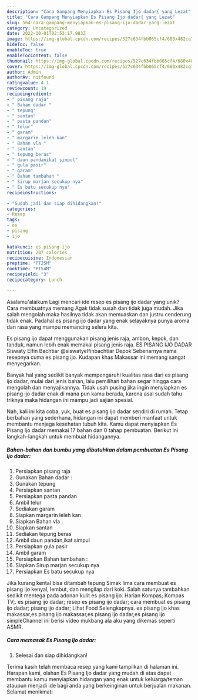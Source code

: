 ```yaml
---
description: "Cara Gampang Menyiapkan Es Pisang Ijo dadar{ yang Lezat"
title: "Cara Gampang Menyiapkan Es Pisang Ijo dadar{ yang Lezat"
slug: 564-cara-gampang-menyiapkan-es-pisang-ijo-dadar-yang-lezat
category: Uncategorized
date: 2022-10-01T02:53:17.983Z
image: https://img-global.cpcdn.com/recipes/527c634fbb065cf4/680x482cq70/es-pisang-ijo-dadar-foto-resep-utama.jpg
hideToc: false
enableToc: true
enableTocContent: false
thumbnail: https://img-global.cpcdn.com/recipes/527c634fbb065cf4/680x482cq70/es-pisang-ijo-dadar-foto-resep-utama.jpg
cover: https://img-global.cpcdn.com/recipes/527c634fbb065cf4/680x482cq70/es-pisang-ijo-dadar-foto-resep-utama.jpg
author: Admin
authorAv: notfound
ratingvalue: 4.1
reviewcount: 19
recipeingredient:
- " pisang raja"
- " Bahan dadar "
- " tepung"
- " santan"
- " pasta pandan"
- " telur"
- " garam"
- " margarin leleh kan"
- " Bahan vla "
- " santan"
- " tepung beras"
- " daun pandanikat simpul"
- " gula pasir"
- " garam"
- " Bahan tambahan "
- " Sirup marjan secukup nya"
- " Es batu secukup nya"
recipeinstructions:

- "Sudah jadi dan siap dihidangkan!"
categories:
- Resep
tags:
- es
- pisang
- ijo

katakunci: es pisang ijo 
nutrition: 207 calories
recipecuisine: Indonesian
preptime: "PT25M"
cooktime: "PT54M"
recipeyield: "3"
recipecategory: Lunch

---
```



Asalamu'alaikum Lagi mencari ide resep es pisang ijo dadar yang unik? Cara membuatnya memang Agak tidak susah dan tidak juga mudah. Jika salah mengolah maka hasilnya tidak akan memuaskan dan justru cenderung tidak enak. Padahal es pisang ijo dadar yang enak selayaknya punya aroma dan rasa yang mampu memancing selera kita.


Es pisang ijo dapat menggunakan pisang jenis raja, ambon, kepok, dan tanduk, namun lebih enak memakai pisang jenis raja. ES PISANG IJO DADAR Siswaty Elfin Bachtiar @siswatyelfinbachtiar Depok Sebenarnya nama resepnya cuma es pisang ijo. Kudapan khas Makassar ini memang sangat menyegarkan.

Banyak hal yang sedikit banyak mempengaruhi kualitas rasa dari es pisang ijo dadar, mulai dari jenis bahan, lalu pemilihan bahan segar hingga cara mengolah dan menyajikannya. Tidak usah pusing jika ingin menyiapkan es pisang ijo dadar enak di mana pun kamu berada, karena asal sudah tahu triknya maka hidangan ini mampu jadi sajian spesial.


Nah, kali ini kita coba, yuk, buat es pisang ijo dadar sendiri di rumah. Tetap berbahan yang sederhana, hidangan ini dapat memberi manfaat untuk membantu menjaga kesehatan tubuh kita. Kamu dapat menyiapkan Es Pisang Ijo dadar memakai 17 bahan dan 0 tahap pembuatan. Berikut ini langkah-langkah untuk membuat hidangannya.

<!--inarticleads1-->

##### Bahan-bahan dan bumbu yang dibutuhkan dalam pembuatan Es Pisang Ijo dadar:

1. Persiapkan  pisang raja
1. Gunakan  Bahan dadar :
1. Gunakan  tepung
1. Persiapkan  santan
1. Persiapkan  pasta pandan
1. Ambil  telur
1. Sediakan  garam
1. Siapkan  margarin leleh kan
1. Siapkan  Bahan vla :
1. Siapkan  santan
1. Sediakan  tepung beras
1. Ambil  daun pandan,ikat simpul
1. Persiapkan  gula pasir
1. Ambil  garam
1. Persiapkan  Bahan tambahan :
1. Siapkan  Sirup marjan secukup nya
1. Persiapkan  Es batu secukup nya


Jika kurang kental bisa ditambah tepung Simak lima cara membuat es pisang ijo kenyal, lembut, dan mengilap dari koki. Salah satunya tambahkan sedikit mentega pada adonan kulit es pisang ijo. Harian Kompas; Kompas TV;. es pisang ijo dadar; resep es pisang ijo dadar; cara membuat es pisang ijo dadar; pisang ijo dadar; Lihat Food Selengkapnya. es pisang ijo khas makassar,es pisang ijo makassar,es pisang ijo dadar,es pisang ijo simpleChannel ini berisi video mukbang ala aku yang dikemas seperti ASMR. 

<!--inarticleads2-->

##### Cara memasak Es Pisang Ijo dadar:


1. Selesai dan siap dihidangkan!



Terima kasih telah membaca resep yang kami tampilkan di halaman ini. Harapan kami, olahan Es Pisang Ijo dadar yang mudah di atas dapat membantu kamu menyiapkan hidangan yang enak untuk keluarga/teman ataupun menjadi ide bagi anda yang berkeinginan untuk berjualan makanan. Selamat menikmati
